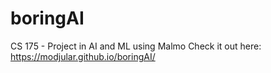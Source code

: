 # boringAI
CS 175 - Project in AI and ML using Malmo
Check it out here:
https://modjular.github.io/boringAI/
